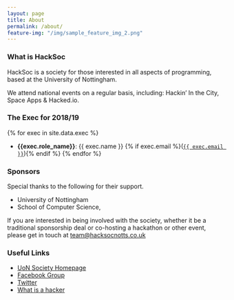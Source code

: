 ```yaml
---
layout: page
title: About
permalink: /about/
feature-img: "/img/sample_feature_img_2.png"
---
```


### What is HackSoc
HackSoc is a society for those interested in all aspects of programming, based at the University of Nottingham.

We attend national events on a regular basis, including: Hackin’ In the City, Space Apps & Hacked.io.


### The Exec for 2018/19

{% for exec in site.data.exec %}
* **{{exec.role_name}}**: {{ exec.name }} {% if exec.email %}([`{{ exec.email }}`](mailto:{{exec.email}})){% endif %}
{% endfor %}

### Sponsors

Special thanks to the following for their support.

* University of Nottingham
* School of Computer Science,

If you are interested in being involved with the society, whether it be a traditional sponsorship deal or co-hosting a hackathon or other event, please get in touch at team@hacksocnotts.co.uk


### Useful Links

* [UoN Society Homepage](http://www.su.nottingham.ac.uk/societies/society/hack)
* [Facebook Group](http://www.facebook.com/groups/hacksocNotts/)
* [Twitter](https://twitter.com/hacksocnotts)
* [What is a hacker](http://en.wikipedia.org/wiki/Hacker)


